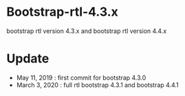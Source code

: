 # Bootstrap-rtl-4.3.x
bootstrap rtl version 4.3.x and bootstrap rtl version 4.4.x

# Update
 - May 11, 2019 : first commit for bootstrap 4.3.0
 - March 3, 2020 : full rtl bootstrap 4.3.1 and bootstrap 4.4.1
